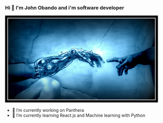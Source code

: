 ### Hi 👋 I'm John Obando and i'm software developer

![Texto alternativo](man-and-ia.jpg)

- 🔭 I’m currently working on Panthera
- 🌱 I’m currently learning React.js and Machine learning with Python

<!--
**AlejoObandoGil/AlejoObandoGil** is a ✨ _special_ ✨ repository because its `README.md` (this file) appears on your GitHub profile.

Here are some ideas to get you started:


- 👯 I’m looking to collaborate on ...
- 🤔 I’m looking for help with ...
- 💬 Ask me about ...
- 📫 How to reach me: ...
- 😄 Pronouns: ...
- ⚡ Fun fact: ...
-->

